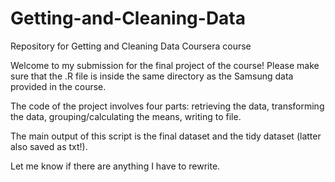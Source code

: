 # Getting-and-Cleaning-Data
Repository for Getting and Cleaning Data Coursera course


Welcome to my submission for the final project of the course! Please make sure that the .R file is inside the same directory as the Samsung data provided in the course.

The code of the project involves four parts: retrieving the data, transforming the data, grouping/calculating the means, writing to file.

The main output of this script is the final dataset and the tidy dataset (latter also saved as txt!).

Let me know if there are anything I have to rewrite.
